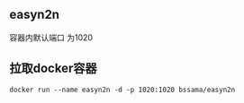 ## easyn2n
容器内默认端口 为1020        
## 拉取docker容器
```
docker run --name easyn2n -d -p 1020:1020 bssama/easyn2n
```
